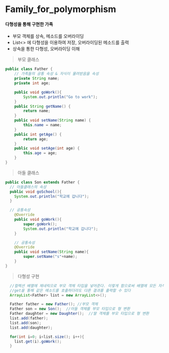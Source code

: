 # Family_for_polymorphism

#### 다형성을 통해 구현한 가족

- 부모 객체를 상속, 메소드를 오버라이딩
- List<> 에 다형성을 이용하여 저장, 오버라이딩된 메소드를 출력
- 상속을 통한 다형성, 오버라이딩 이해

> 부모 클래스

```java
public class Father {
	// 가족들의 공통 속성 & 자식이 물려받음을 속성
	private String name;
	private int age;

	public void goWork(){
		System.out.println("Go to work");
	}
	public String getName() {
		return name;
	}
	public void setName(String name) {
		this.name = name;
	}
	public int getAge() {
		return age;
	}
	public void setAge(int age) {
		this.age = age;
	}
}
```

> 아들 클래스

```java
public class Son extends Father {
  // 아들클래스의 속성
  public void goSchool(){
  	System.out.println("학교에 갑니다");
  }

  // 공통속성
	@Override
	public void goWork(){
		super.goWork();
		System.out.println("학교에 갑니다");
	}

	// 공통속성
	@Override
	public void setName(String name){
		super.setName("s"+name);
	}
}
```

> 다형성 구현

```java
  //컬렉션 배열에 제네릭으로 부모 객체 타입을 넣어준다. 이렇게 함으로써 배열에 모든 자식 객체를 넣어줄 수 있고,
  //get을 통해 같은 메소드를 호출하더라도 다른 결과를 출력할 수 있다
  ArrayList<Father> list = new ArrayList<>();

  Father father = new Father(); //부모 객체
  Father son = new Son();  //아들 객체를 부모 타입으로 형 변환
  Father daughter = new Daughter();  //딸 객체를 부모 타입으로 형 변환
  list.add(father);
  list.add(son);
  list.add(daughter);

  for(int i=0; i<list.size(); i++){
  	list.get(i).goWork();
  }
```
